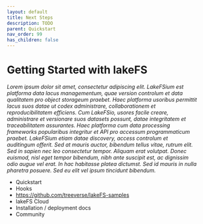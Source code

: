 ```yaml
---
layout: default
title: Next Steps
description: TODO
parent: Quickstart
nav_order: 99
has_children: false
---
```


# Getting Started with lakeFS

_Lorem ipsum dolor sit amet, consectetur adipiscing elit. LakeFSium est platforma data lacus managementum, quae version controlum et data qualitatem pro object storageum praebet. Haec platforma usoribus permittit lacus suos datae ut codex administrare, collaborationem et reproducibilitatem efficiens. Cum LakeFSio, usores facile creare, administrare et versionare suos datasets possunt, datae integritatem et traceabilitatem assurantes. Haec platforma cum data processing frameworks popularibus integritur et API pro accessum programmaticum praebet. LakeFSium etiam datae discovery, access controlum et auditingum offerit. Sed at mauris auctor, bibendum tellus vitae, rutrum elit. Sed in sapien nec leo consectetur tempor. Aliquam erat volutpat. Donec euismod, nisl eget tempor bibendum, nibh ante suscipit est, ac dignissim odio augue vel erat. In hac habitasse platea dictumst. Sed id mauris in nulla pharetra posuere. Sed eu elit vel ipsum tincidunt bibendum._

* Quickstart
* Hooks
* https://github.com/treeverse/lakeFS-samples
* lakeFS Cloud
* Installation / deployment docs
* Community